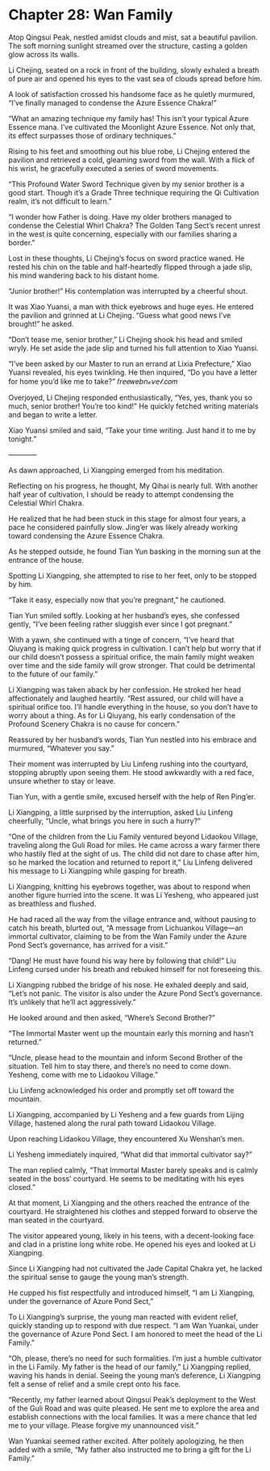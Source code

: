 # Chapter 28: Wan Family

Atop Qingsui Peak, nestled amidst clouds and mist, sat a beautiful pavilion. The soft morning sunlight streamed over the structure, casting a golden glow across its walls.

Li Chejing, seated on a rock in front of the building, slowly exhaled a breath of pure air and opened his eyes to the vast sea of clouds spread before him.

A look of satisfaction crossed his handsome face as he quietly murmured, “I’ve finally managed to condense the Azure Essence Chakra!”

“What an amazing technique my family has! This isn’t your typical Azure Essence mana. I’ve cultivated the Moonlight Azure Essence. Not only that, its effect surpasses those of ordinary techniques.”

Rising to his feet and smoothing out his blue robe, Li Chejing entered the pavilion and retrieved a cold, gleaming sword from the wall. With a flick of his wrist, he gracefully executed a series of sword movements.

“This Profound Water Sword Technique given by my senior brother is a good start. Though it’s a Grade Three technique requiring the Qi Cultivation realm, it’s not difficult to learn.”

“I wonder how Father is doing. Have my older brothers managed to condense the Celestial Whirl Chakra? The Golden Tang Sect’s recent unrest in the west is quite concerning, especially with our families sharing a border.”

Lost in these thoughts, Li Chejing’s focus on sword practice waned. He rested his chin on the table and half-heartedly flipped through a jade slip, his mind wandering back to his distant home.

“Junior brother!” His contemplation was interrupted by a cheerful shout.

It was Xiao Yuansi, a man with thick eyebrows and huge eyes. He entered the pavilion and grinned at Li Chejing. “Guess what good news I’ve brought!” he asked.

“Don’t tease me, senior brother,” Li Chejing shook his head and smiled wryly. He set aside the jade slip and turned his full attention to Xiao Yuansi.

“I’ve been asked by our Master to run an errand at Lixia Prefecture,” Xiao Yuansi revealed, his eyes twinkling. He then inquired, “Do you have a letter for home you’d like me to take?”
𝑓𝘳𝘦𝑒𝑤𝑒𝘣𝘯ℴ𝘷𝘦𝓁.𝑐𝑜𝑚

Overjoyed, Li Chejing responded enthusiastically, “Yes, yes, thank you so much, senior brother! You’re too kind!” He quickly fetched writing materials and began to write a letter.

Xiao Yuansi smiled and said, “Take your time writing. Just hand it to me by tonight.”

————

As dawn approached, Li Xiangping emerged from his meditation.

Reflecting on his progress, he thought, My Qihai is nearly full. With another half year of cultivation, I should be ready to attempt condensing the Celestial Whirl Chakra.

He realized that he had been stuck in this stage for almost four years, a pace he considered painfully slow. Jing’er was likely already working toward condensing the Azure Essence Chakra.

As he stepped outside, he found Tian Yun basking in the morning sun at the entrance of the house.

Spotting Li Xiangping, she attempted to rise to her feet, only to be stopped by him.

“Take it easy, especially now that you’re pregnant,” he cautioned.

Tian Yun smiled softly. Looking at her husband’s eyes, she confessed gently, “I’ve been feeling rather sluggish ever since I got pregnant.”

With a yawn, she continued with a tinge of concern, “I’ve heard that Qiuyang is making quick progress in cultivation. I can’t help but worry that if our child doesn’t possess a spiritual orifice, the main family might weaken over time and the side family will grow stronger. That could be detrimental to the future of our family.”

Li Xiangping was taken aback by her confession. He stroked her head affectionately and laughed heartily. “Rest assured, our child will have a spiritual orifice too. I’ll handle everything in the house, so you don’t have to worry about a thing. As for Li Qiuyang, his early condensation of the Profound Scenery Chakra is no cause for concern.”

Reassured by her husband’s words, Tian Yun nestled into his embrace and murmured, “Whatever you say.”

Their moment was interrupted by Liu Linfeng rushing into the courtyard, stopping abruptly upon seeing them. He stood awkwardly with a red face, unsure whether to stay or leave.

Tian Yun, with a gentle smile, excused herself with the help of Ren Ping’er.

Li Xiangping, a little surprised by the interruption, asked Liu Linfeng cheerfully, “Uncle, what brings you here in such a hurry?”

“One of the children from the Liu Family ventured beyond Lidaokou Village, traveling along the Guli Road for miles. He came across a wary farmer there who hastily fled at the sight of us. The child did not dare to chase after him, so he marked the location and returned to report it,” Liu Linfeng delivered his message to Li Xiangping while gasping for breath.

Li Xiangping, knitting his eyebrows together, was about to respond when another figure hurried into the scene. It was Li Yesheng, who appeared just as breathless and flushed.

He had raced all the way from the village entrance and, without pausing to catch his breath, blurted out, “A message from Lichuankou Village—an immortal cultivator, claiming to be from the Wan Family under the Azure Pond Sect’s governance, has arrived for a visit.”

“Dang! He must have found his way here by following that child!” Liu Linfeng cursed under his breath and rebuked himself for not foreseeing this.

Li Xiangping rubbed the bridge of his nose. He exhaled deeply and said, “Let’s not panic. The visitor is also under the Azure Pond Sect’s governance. It’s unlikely that he’ll act aggressively.”

He looked around and then asked, “Where’s Second Brother?”

“The Immortal Master went up the mountain early this morning and hasn’t returned.”

“Uncle, please head to the mountain and inform Second Brother of the situation. Tell him to stay there, and there’s no need to come down. Yesheng, come with me to Lidaokou Village.”

Liu Linfeng acknowledged his order and promptly set off toward the mountain.

Li Xiangping, accompanied by Li Yesheng and a few guards from Lijing Village, hastened along the rural path toward Lidaokou Village.

Upon reaching Lidaokou Village, they encountered Xu Wenshan’s men.

Li Yesheng immediately inquired, “What did that immortal cultivator say?”

The man replied calmly, “That Immortal Master barely speaks and is calmly seated in the boss’ courtyard. He seems to be meditating with his eyes closed.”

At that moment, Li Xiangping and the others reached the entrance of the courtyard. He straightened his clothes and stepped forward to observe the man seated in the courtyard.

The visitor appeared young, likely in his teens, with a decent-looking face and clad in a pristine long white robe. He opened his eyes and looked at Li Xiangping.

Since Li Xiangping had not cultivated the Jade Capital Chakra yet, he lacked the spiritual sense to gauge the young man’s strength.

He cupped his fist respectfully and introduced himself, “I am Li Xiangping, under the governance of Azure Pond Sect,”

To Li Xiangping’s surprise, the young man reacted with evident relief, quickly standing up to respond with due respect. “I am Wan Yuankai, under the governance of Azure Pond Sect. I am honored to meet the head of the Li Family.”

“Oh, please, there’s no need for such formalities. I’m just a humble cultivator in the Li Family. My father is the head of our family,” Li Xiangping replied, waving his hands in denial. Seeing the young man’s deference, Li Xiangping felt a sense of relief and a smile crept onto his face.

“Recently, my father learned about Qingsui Peak’s deployment to the West of the Guli Road and was quite pleased. He sent me to explore the area and establish connections with the local families. It was a mere chance that led me to your village. Please forgive my unannounced visit.”

Wan Yuankai seemed rather excited. After politely apologizing, he then added with a smile, “My father also instructed me to bring a gift for the Li Family.”
